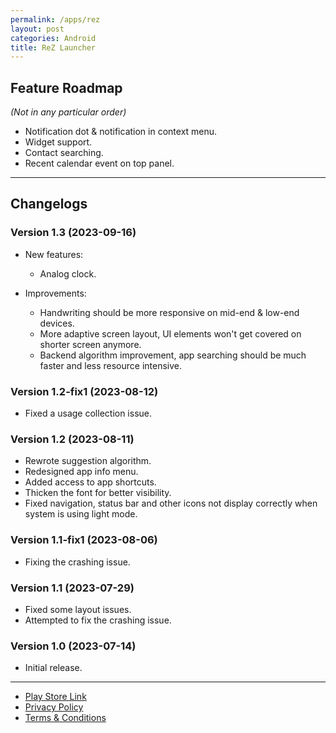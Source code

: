 ```yaml
---
permalink: /apps/rez
layout: post
categories: Android
title: ReZ Launcher
---
```


## Feature Roadmap

*(Not in any particular order)*

- Notification dot & notification in context menu.
- Widget support.
- Contact searching.
- Recent calendar event on top panel.

---

## Changelogs

### Version 1.3 (2023-09-16)

- New features:
    - Analog clock.

- Improvements:
    - Handwriting should be more responsive on mid-end & low-end devices.
    - More adaptive screen layout, UI elements won't get covered on shorter screen anymore.
    - Backend algorithm improvement, app searching should be much faster and less resource intensive.

### Version 1.2-fix1 (2023-08-12)

- Fixed a usage collection issue.

### Version 1.2 (2023-08-11)

- Rewrote suggestion algorithm.
- Redesigned app info menu.
- Added access to app shortcuts.
- Thicken the font for better visibility.
- Fixed navigation, status bar and other icons not display correctly when system is using light mode.

### Version 1.1-fix1 (2023-08-06)

- Fixing the crashing issue.

### Version 1.1 (2023-07-29)

- Fixed some layout issues.
- Attempted to fix the crashing issue.

### Version 1.0 (2023-07-14)

- Initial release.

---

- [Play Store Link](/rez)
- [Privacy Policy](/legal/rez/privacy.html)
- [Terms & Conditions](/legal/rez/terms.html)
